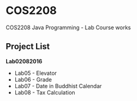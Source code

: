 # COS2208
COS2208 Java Programming - Lab Course works

## Project List
**Lab02082016**
- Lab05 - Elevator
- Lab06 - Grade
- Lab07 - Date in Buddhist Calendar
- Lab08 - Tax Calculation
